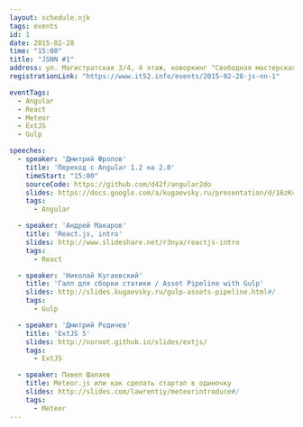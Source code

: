 ```yaml
---
layout: schedule.njk
tags: events
id: 1
date: 2015-02-28
time: "15:00"
title: "JSNN #1"
address: ул. Магистратская 3/4, 4 этаж, коворкинг "Свободная мастерская"
registrationLink: "https://www.it52.info/events/2015-02-28-js-nn-1"

eventTags:
  - Angular
  - React
  - Meteor
  - ExtJS
  - Gulp

speeches:
  - speaker: 'Дмитрий Фролов'
    title: 'Переход с Angular 1.2 на 2.0'
    timeStart: "15:00"
    sourceCode: https://github.com/d42f/angular2do
    slides: https://docs.google.com/a/kugaevsky.ru/presentation/d/16zK4XFgAUbOXswwzUiG1Ij8lWS0BLttFNuCoiAlOXzk/
    tags:
      - Angular

  - speaker: 'Андрей Макаров'
    title: 'React.js, intro'
    slides: http://www.slideshare.net/r3nya/reactjs-intro
    tags:
      - React

  - speaker: 'Николай Кугаевский'
    title: 'Галп для сборки статики / Asset Pipeline with Gulp'
    slides: http://slides.kugaevsky.ru/gulp-assets-pipeline.html#/
    tags:
      - Gulp

  - speaker: 'Дмитрий Родичев'
    title: 'ExtJS 5'
    slides: http://noroot.github.io/slides/extjs/
    tags:
      - ExtJS

  - speaker: Павел Шалаев
    title: Meteor.js или как сделать стартап в одиночку
    slides: http://slides.com/lawrentiy/meteorintroduce#/
    tags:
      - Meteor
---
```


<!-- Настала пора встретиться в коворкинге «Свободная Мастерская» и обсудить самое важное и интересное в мире JavaScript!

Поговорить на тему фреймворков для построения SPA: Angular.js, React.js, Meteor.js, — а также узнать новости о фреймворке ExtJS и будущем стандарте языка ES6.


По всем вопросам пишите мне в [fb](https://www.facebook.com/r3nya), [telegram](https://telegram.me/r3nya) или [почту](mailto:hello-jsnn@pm.me).

До встречи! :)

За предоставление площадки для мероприятия спасибо компании [Интерсол](http://intersol.pro/). -->
